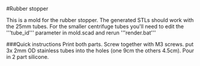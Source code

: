 #Rubber stopper

This is a mold for the rubber stopper.  The generated STLs should work with the 25mm tubes.  For the smaller centrifuge tubes you'll need to edit the '''tube_id''' parameter in mold.scad and rerun '''render.bat'''

###Quick instructions
Print both parts.  Screw together with M3 screws.  put 3x 2mm OD stainless tubes into the holes (one 9cm the others 4.5cm).  Pour in 2 part silicone.
